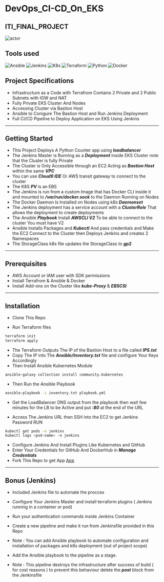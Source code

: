 # DevOps_CI-CD_On_EKS
## ITI_FINAL_PROJECT


![actor](https://user-images.githubusercontent.com/103090890/221306973-a5616cf8-4b58-4934-a5d0-7b58322589b9.png)


## Tools used 

![Ansible](https://img.shields.io/badge/-ansible-C9284D?style=for-the-badge&logo=ansible&logoColor=white)
![Jenkins](https://img.shields.io/badge/-jenkins-D24939?style=for-the-badge&logo=Jenkins&logoColor=white)
![K8s](https://img.shields.io/badge/-kubernetes-326CE5?style=for-the-badge&logo=kubernetes&logoColor=white)
![Terraform](https://img.shields.io/badge/-Terraform-623CE4?style=for-the-badge&logo=Terraform&logoColor=white)
![Python](https://img.shields.io/badge/-Python-3776AB?style=for-the-badge&logo=Python&logoColor=yellow)
![Docker](https://img.shields.io/badge/Docker-container%20runtime-2496ED?style=for-the-badge&logo=Docker)


## Project Specifications 

- Infrastructure as a Code with Terrafrom Contains 2 Private and 2 Public Subnets with IGW and NAT 
- Fully Private EKS Cluster And Nodes 
- Accessing Cluster via Bastion Host
- Ansible to Conigure The Bastion Host and Run Jenkins Deployment
- Full CI/CD Pipeline to Deploy Application on EKS Using Jenkins





------------------------------------

## Getting Started

- This Project Deploys A Python Counter app using ***loadbalancer***
- The Jenkins Master is Running as a ***Deployment*** inside EKS Cluster note that the Cluster is fully Private
- The Cluster is Only Accessible through an EC2 Acting as ***Bastion Host*** within the same ***VPC***
- You can use ***Cloud9 IDE*** Or AWS transit gateway to connect to the cluster 
- The K8S ***PV*** is an EBS 
- The Jenkins is run from a custom Image that has Docker CLI inside it and mounted to ***/var/run/docker.sock*** to the Daemon Running on Nodes
- The Docker Daemon Is Installed on Nodes using k8s ***Daemonset*** 
- The Jenkins deployment has a service account with a ***ClusterRole*** That allows the deployment to create deployments
- The Ansible ***Playbook*** Install ***AWSCLI V2*** To be able to connect to the cluster You must have V2 
- Ansible Installs Packages and ***Kubectl*** And pass credentials and Make the EC2 Connect to the Cluster then Deploys Jenkins and creates 2 Namespaces
- The StorageClass k8s file updates the StorageClass to ***gp2*** 


---------------

## Prerequisites 

- AWS Account or IAM user with SDK permissions 
- Install Terrafrom & Ansible & Docker
- Install Add-ons on the Cluster like ***kube-Proxy*** & ***EBSCSI***
---------------------

## Installation 

- Clone This Repo

- Run Terraform files
```bash
terraform init
terraform apply
```
- The Terraform Outputs The IP of the Bastion Host to a file called ***IPS.txt***
- Copy The IP into The ***Ansible/Inventory.txt*** file and configure Your Keys Accordingly 
-  Then Install Ansible Kubernetes Module 
```bash
ansible-galaxy collection install community.kubernetes
```
- Then Run the Ansible Playbook
``` bash
asnible-playbook -i inventory.txt playbook.yml
```

- Get the LoadBalancer DNS output from the playbook then wait few minutes for the LB to be Active and put ***:80*** at the end of the URL 


- Access The Jenkins URL then SSH into the EC2 to get Jenkins Password RUN
``` bash 
kubectl get pods -n jenkins 
kubectl logs <pod-name> -n jenkins
```
- Configure Jenkins And Install Plugins Like Kubernetes and GitHub
- Enter Your Credentials for GitHub And DockerHub in ***Manage Credentials***
- Fork This Repo to get App <a href="https://github.com/Alii2121/Py-App-CICD" target="_blank">App</a>



------------------------------------

## Bonus (Jenkins)

- Included Jenkins file to automate the procces 

- Configure Your Jenkins Master and install terraform plugins ( Jenkins running in a container or pod)
 
- Run your authentication commands inside Jenkins Container

- Create a new pipeline and make it run from Jenkinsfile provided in this Repo

- Note : You can add Ansible playbook to automate configuration and installation of packages and k8s deployment (out of project scope)

- Add the Ansible playbook to the pipeline as a stage.

- Note : This pipeline destroys the infrastructure after success of build ( for cost reasons ) to prevent this behaviour delete the ***post*** block from the Jenkinsfile
